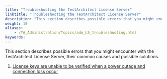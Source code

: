 ```yaml
--- 
title: "Troubleshooting the TestArchitect License Server"
linktitle: "Troubleshooting the TestArchitect License Server"
description: "This section describes possible errors that you might encounter with the TestArchitect License Server, their common causes and possible solutions."
weight: 10
aliases: 
    - /TA_Administration/Topics/adm_LS_troubleshooting.html
keywords: 
---
```


This section describes possible errors that you might encounter with the TestArchitect License Server, their common causes and possible solutions.

1.  [License keys are unable to be verified when a power outage and connection loss occur](/administration-guide/license-server/troubleshooting-the-testarchitect-license-server/license-keys-are-unable-to-be-verified-when-a-power-outage-and-connection-loss-occur)  




